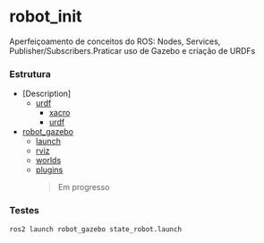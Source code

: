 # robot_init
Aperfeiçoamento de conceitos do ROS: Nodes, Services, Publisher/Subscribers.Praticar uso de Gazebo e criação de URDFs

### Estrutura
<!--ts-->
   * [Description]
      * [urdf](#urdf)      
         * [xacro](#xacro)
         * [urdf](#urdf)
   * [robot_gazebo](#robot_gazebo)
      * [launch](#launch)
      * [rviz](#rviz)
      * [worlds](#worlds)
      * [plugins](#plugins)
          > Em progresso
      
### Testes
```
ros2 launch robot_gazebo state_robot.launch
```
